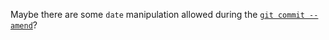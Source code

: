 Maybe there are some `date` manipulation allowed during the [`git commit --amend`](https://git-scm.com/docs/git-commit)?
